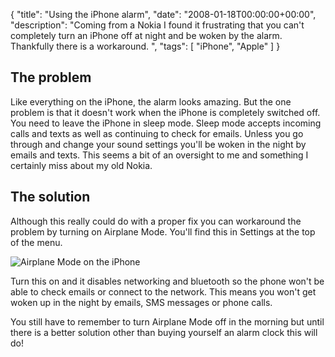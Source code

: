 {
  "title": "Using the iPhone alarm",
  "date": "2008-01-18T00:00:00+00:00",
  "description": "Coming from a Nokia I found it frustrating that you can't completely turn an iPhone off at night and be woken by the alarm. Thankfully there is a workaround. ",
  "tags": [
    "iPhone",
    "Apple"
  ]
}

## The problem

Like everything on the iPhone, the alarm looks amazing. But the one problem is that it doesn't work when the iPhone is completely switched off. You need to leave the iPhone in sleep mode. 
Sleep mode accepts incoming calls and texts as well as continuing to check for emails. Unless you go through and change your sound settings you'll be woken in the night by emails and texts. This seems a bit of an oversight to me and something I certainly miss about my old Nokia. 

## The solution

Although this really could do with a proper fix you can workaround the problem by turning on Airplane Mode. You'll find this in Settings at the top of the menu.

![Airplane Mode on the iPhone][1] 

Turn this on and it disables networking and bluetooth so the phone won't be able to check emails or connect to the network. This means you won't get woken up in the night by emails, SMS messages or phone calls. 

You still have to remember to turn Airplane Mode off in the morning but until there is a better solution other than buying yourself an alarm clock this will do!

 [1]: https://shapeshed.com/images/articles/iphone_alarm.jpg
